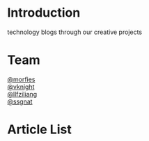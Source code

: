 # Introduction
technology blogs through our creative projects

# Team
[@morfies](https://github.com/morfies)  
[@vknight](https://github.com/qq727755316)  
[@llfziliang](https://github.com/LLFziliang)  
[@ssgnat](https://github.com/ssgnat)  
# Article List


